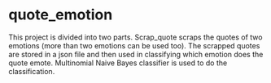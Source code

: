 # quote_emotion

This project is divided into two parts. Scrap_quote scraps the quotes of two emotions (more than two emotions can be used too). The scrapped quotes are stored in a json file and then used in classifying which emotion does the quote emote. Multinomial Naive Bayes classifier is used to do the classification.  


